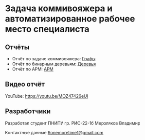 # Задача коммивояжера и автоматизированное рабочее место специалиста
## Отчёты
- Отчёт по задаче коммивояжера: [Графы](https://github.com/Karrton/Creative-tasks/blob/main/Graph/Pictures/README.md)
- Отчёт по бинарным деревьям: [Деревья](https://github.com/Karrton/Creative-tasks/blob/main/Tree/Pictures/README.md)
- Отчёт по АРМ: [АРМ](https://github.com/Karrton/Creative-tasks/blob/main/EQ/ARM/README.md)
## Видео отчёт
YouTube: https://youtu.be/MOZ47426eUI 
## Разработчики 
Разработал студент ПНИПУ гр. РИС-22-1б Мерзляков Владимир

Контактные данные 9onemoretime1@gmail.com

